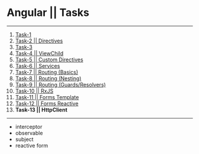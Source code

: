 # Angular || Tasks
------------
1. [Task-1](https://github.com/oleg9952/assignments/tree/task_1)
2. [Task-2 || Directives](https://github.com/oleg9952/assignments/tree/task_2)
3. [Task-3](https://github.com/oleg9952/assignments/tree/task_3)
4. [Task-4 || ViewChild](https://github.com/oleg9952/assignments/tree/task_4)
5. [Task-5 || Custom Directives](https://github.com/oleg9952/assignments/tree/task_5)
6. [Task-6 || Services](https://github.com/oleg9952/assignments/tree/task_6)
7. [Task-7 || Routing (Basics)](https://github.com/oleg9952/assignments/tree/task_7)
8. [Task-8 || Routing (Nesting)](https://github.com/oleg9952/assignments/tree/task_8)
9. [Task-9 || Routing (Guards/Resolvers)](https://github.com/oleg9952/assignments/tree/task_9)
10. [Task-10 || RxJS](https://github.com/oleg9952/assignments/tree/task_10)
11. [Task-11 || Forms Template](https://github.com/oleg9952/assignments/tree/task_11)
12. [Task-12 || Forms Reactive](https://github.com/oleg9952/assignments/tree/task_12)
13. **Task-13 || HttpClient**
------------
- interceptor
- observable
- subject
- reactive form
